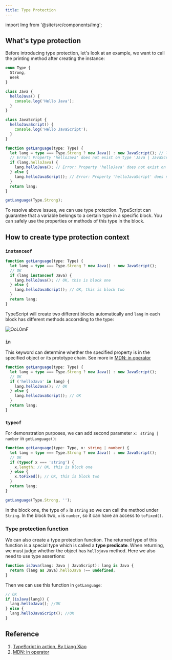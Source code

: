 ```yaml
---
title: Type Protection
---
```


import Img from '@site/src/components/Img';

## What's type protection

Before introducing type protection, let's look at an example, we want to call the printing method after creating the instance:

```ts
enum Type {
  Strong,
  Week
}

class Java {
  helloJava() {
    console.log('Hello Java');
  }
}

class JavaScript {
  helloJavaScript() {
    console.log('Hello JavaScript');
  }
}

function getLanguage(type: Type) {
  let lang = type === Type.Strong ? new Java() : new JavaScript(); // let lang: Java | JavaScript
  // Error: Property 'helloJava' does not exist on type 'Java | JavaScript'.
  if (lang.helloJava) {
    lang.helloJava(); // Error: Property 'helloJava' does not exist on type 'JavaScript'.
  } else {
    lang.helloJavaScript(); // Error: Property 'helloJavaScript' does not exist on type 'Java'.
  }
  return lang;
}

getLanguage(Type.Strong);
```

To resolve above issues, we can use type protection. TypeScript can guarantee that a variable belongs to a certain type in a specific block. You can safely use the properties or methods of this type in the block.

## How to create type protection context

### `instanceof`

```ts {4}
function getLanguage(type: Type) {
  let lang = type === Type.Strong ? new Java() : new JavaScript();
  // OK
  if (lang instanceof Java) {
    lang.helloJava(); // OK, this is block one
  } else {
    lang.helloJavaScript(); // OK, this is block two
  }
  return lang;
}
```

TypeScript will create two different blocks automatically and `lang` in each block has different methods accorrding to the type:

<Img src='https://cosmos-x.oss-cn-hangzhou.aliyuncs.com/OoL0mF.png' alt='OoL0mF'/>

### `in`

This keyword can determine whether the specified property is in the specified object or its prototype chain. See more in [MDN: in operator](https://developer.mozilla.org/en-US/docs/Web/JavaScript/Reference/Operators/in)

```ts {4}
function getLanguage(type: Type) {
  let lang = type === Type.Strong ? new Java() : new JavaScript();
  // OK
  if ('helloJava' in lang) {
    lang.helloJava(); // OK
  } else {
    lang.helloJavaScript(); // OK
  }
  return lang;
}
```

### `typeof`

For demonstration purposes, we can add second parameter `x: string | number` in `getLanguage()`:

```ts {4,5,7}
function getLanguage(type: Type, x: string | number) {
  let lang = type === Type.Strong ? new Java() : new JavaScript();
  // OK
  if (typeof x === 'string') {
    x.length; // OK, this is block one
  } else {
    x.toFixed(); // OK, this is block two
  }
  return lang;
}

getLanguage(Type.Strong, '');
```

In the block one, the type of `x` is `string` so we can call the method under `String`. In the block two, `x` is `number`, so it can have an access to `toFixed()`.

### Type protection function

We can also create a type protection function. The returned type of this function is a special type which is called a **type predicate**. When returning, we must judge whether the object has `hellojava` method. Here we also need to use type assertions:

```ts
function isJava(lang: Java | JavaScript): lang is Java {
  return (lang as Java).helloJava !== undefined;
}
```

Then we can use this function in `getLanguage`:

```ts
// OK
if (isJava(lang)) {
  lang.helloJava(); //OK
} else {
  lang.helloJavaScript(); //OK
}
```

## Reference

1. [TypeScript in action, By Liang Xiao](https://time.geekbang.org/course/detail/211-110289)
2. [MDN: in operator](https://developer.mozilla.org/en-US/docs/Web/JavaScript/Reference/Operators/in)
